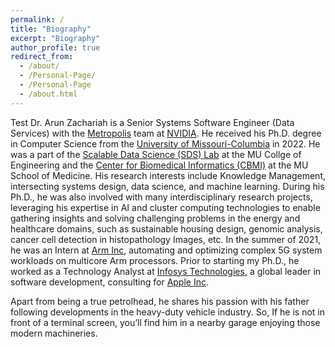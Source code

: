 ```yaml
---
permalink: /
title: "Biography"
excerpt: "Biography"
author_profile: true
redirect_from: 
  - /about/
  - /Personal-Page/
  - /Personal-Page
  - /about.html
---
```

Test
Dr. Arun Zachariah is a Senior Systems Software Engineer (Data Services) with the [Metropolis](https://www.nvidia.com/en-us/autonomous-machines/intelligent-video-analytics-platform/) team at [NVIDIA](https://www.nvidia.com). He received his Ph.D. degree in Computer Science from the [University of Missouri-Columbia](https://missouri.edu) in 2022. He was a part of the [Scalable Data Science (SDS) Lab](https://sites.google.com/view/raopraveen/sds-lab) at the MU Collge of Engineering and the [Center for Biomedical Informatics (CBMI)](https://medicine.missouri.edu/centers-institutes-labs/center-for-biomedical-informatics) at the MU School of Medicine. His research interests include Knowledge Management, intersecting systems design, data science, and machine learning. During his Ph.D., he was also involved with many interdisciplinary research projects, leveraging his expertise in AI and cluster computing technologies to enable gathering insights and solving challenging problems in the energy and healthcare domains, such as sustainable housing design, genomic analysis, cancer cell detection in histopathology Images, etc. In the summer of 2021, he was an Intern at [Arm Inc](https://www.arm.com), automating and optimizing complex 5G system workloads on multicore Arm processors. Prior to starting my Ph.D., he worked as a Technology Analyst at [Infosys Technologies](https://www.infosys.com), a global leader in software development, consulting for [Apple Inc](https://www.apple.com).

Apart from being a true petrolhead, he shares his passion with his father following developments in the heavy-duty vehicle industry. So, If he is not in front of a terminal screen, you’ll find him in a nearby garage enjoying those modern machineries.
